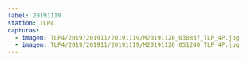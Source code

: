 ```yaml
---
label: 20191119
station: TLP4
capturas:
  - imagem: TLP4/2019/201911/20191119/M20191120_030837_TLP_4P.jpg
  - imagem: TLP4/2019/201911/20191119/M20191120_051240_TLP_4P.jpg
---
```

